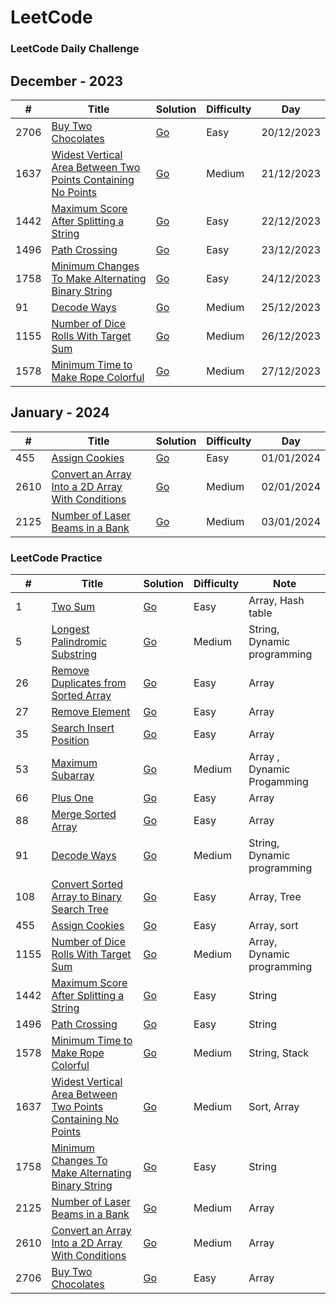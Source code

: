 LeetCode
========

### LeetCode Daily Challenge

## December - 2023

| # | Title | Solution | Difficulty | Day |
|---| ----- | -------- | ---------- | --- |
|2706|[Buy Two Chocolates](https://leetcode.com/problems/buy-two-chocolates/) | [Go](./daily%20challenge/2023/December/2706.%20Buy%20Two%20Chocolates.go) |Easy| 20/12/2023 |
|1637|[Widest Vertical Area Between Two Points Containing No Points](https://leetcode.com/problems/widest-vertical-area-between-two-points-containing-no-points/) | [Go](./daily%20challenge/2023/December/1637.%20Widest%20Vertical%20Area%20Between%20Two%20Points%20Containing%20No%20Points.go)|Medium| 21/12/2023|
|1442|[Maximum Score After Splitting a String](https://leetcode.com/problems/maximum-score-after-splitting-a-string) | [Go](./daily%20challenge//2023/December/1422.%20Maximum%20Score%20After%20Splitting%20a%20String.go)|Easy| 22/12/2023|
|1496|[Path Crossing](https://leetcode.com/problems/path-crossing/description) | [Go](./daily%20challenge/2023/December/1496.%20Path%20Crossing.go)|Easy| 23/12/2023|
|1758|[Minimum Changes To Make Alternating Binary String](https://leetcode.com/problems/minimum-changes-to-make-alternating-binary-string/description) | [Go](./daily%20challenge/2023/December/1758.%20Minimum%20Changes%20To%20Make%20Alternating%20Binary%20String.go)|Easy| 24/12/2023|
|91|[Decode Ways](https://leetcode.com/problems/decode-ways/description) | [Go](./daily%20challenge/2023/December/91.%20Decode%20Ways.go)|Medium| 25/12/2023|
|1155|[Number of Dice Rolls With Target Sum](https://leetcode.com/problems/number-of-dice-rolls-with-target-sum/description) | [Go](./daily%20challenge/2023/December/1155.%20Number%20of%20Dice%20Rolls%20With%20Target%20Sum.go)|Medium| 26/12/2023 |
|1578|[Minimum Time to Make Rope Colorful](https://leetcode.com/problems/minimum-time-to-make-rope-colorful/description) | [Go](./daily%20challenge/2023/December/1578.%20Minimum%20Time%20to%20Make%20Rope%20Colorful.go)|Medium| 27/12/2023 |

## January - 2024

| # | Title | Solution | Difficulty | Day |
|---| ----- | -------- | ---------- | --- |
|455|[Assign Cookies](https://leetcode.com/problems/assign-cookies/description) | [Go](./daily%20challenge/2024/January/455.%20Assign%20Cookies.go) |Easy| 01/01/2024 |
|2610|[Convert an Array Into a 2D Array With Conditions](https://leetcode.com/problems/convert-an-array-into-a-2d-array-with-conditions/description) | [Go](./daily%20challenge/2024/January/2610.%20Convert%20an%20Array%20Into%20a%202D%20Array%20With%20Conditions.go) |Medium| 02/01/2024 |
|2125|[Number of Laser Beams in a Bank](https://leetcode.com/problems/number-of-laser-beams-in-a-bank/description) | [Go](./daily%20challenge/2024/January/2125.%20Number%20of%20Laser%20Beams%20in%20a%20Bank.go) |Medium| 03/01/2024 |
### LeetCode Practice

| # | Title | Solution | Difficulty | Note |
|---| ----- | -------- | ---------- | ---- |
|1|[Two Sum](https://leetcode.com/problems/two-sum/description/) | [Go](./practice/1.%20Two%20Sum.go) |Easy| Array, Hash table |
|5|[Longest Palindromic Substring](https://leetcode.com/problems/longest-palindromic-substring/description/) | [Go](./practice//5.%20Longest%20Palindromic%20Substring.go) |Medium| String, Dynamic programming |
|26|[Remove Duplicates from Sorted Array](https://leetcode.com/problems/remove-duplicates-from-sorted-array/) | [Go](./practice/26.%20Remove%20Duplicates%20from%20Sorted%20Array.go) |Easy| Array |
|27|[Remove Element](https://leetcode.com/problems/remove-element/description/) | [Go](./practice/27.%20Remove%20Element.go) |Easy| Array |
|35|[Search Insert Position](https://leetcode.com/problems/search-insert-position/)| [Go](./practice/35.%20Search%20Insert%20Position.go) |Easy| Array |
|53|[Maximum Subarray](https://leetcode.com/problems/maximum-subarray/)| [Go](./practice/53.%20Maximum%20Subarray.go) |Medium| Array , Dynamic Progamming|
|66|[Plus One](https://leetcode.com/problems/plus-one/description/)| [Go](./practice/66.%20Plus%20One.go) |Easy| Array |
|88|[Merge Sorted Array](https://leetcode.com/problems/merge-sorted-array/) | [Go](./practice/88.%20Merge%20Sorted%20Array.go) |Easy| Array |
|91|[Decode Ways](https://leetcode.com/problems/decode-ways/description) | [Go](./daily%20challenge/2023/December/91.%20Decode%20Ways.go)|Medium| String, Dynamic programming |
|108|[Convert Sorted Array to Binary Search Tree](https://leetcode.com/problems/convert-sorted-array-to-binary-search-tree/) | [Go](./practice//108.%20Convert%20Sorted%20Array%20to%20Binary%20Search%20Tree.go)|Easy| Array, Tree |
|455|[Assign Cookies](https://leetcode.com/problems/assign-cookies/description) | [Go](./daily%20challenge/2024/January/455.%20Assign%20Cookies.go) |Easy| Array, sort |
|1155|[Number of Dice Rolls With Target Sum](https://leetcode.com/problems/number-of-dice-rolls-with-target-sum/description) | [Go](./daily%20challenge/2023/December/1155.%20Number%20of%20Dice%20Rolls%20With%20Target%20Sum.go)|Medium| Array, Dynamic programming |
|1442|[Maximum Score After Splitting a String](https://leetcode.com/problems/maximum-score-after-splitting-a-string) | [Go](./daily%20challenge//2023/December/1422.%20Maximum%20Score%20After%20Splitting%20a%20String.go)|Easy| String |
|1496|[Path Crossing](https://leetcode.com/problems/path-crossing/description) | [Go](./daily%20challenge/2023/December/1496.%20Path%20Crossing.go)|Easy| String |
|1578|[Minimum Time to Make Rope Colorful](https://leetcode.com/problems/minimum-time-to-make-rope-colorful/description) | [Go](./daily%20challenge/2023/December/1578.%20Minimum%20Time%20to%20Make%20Rope%20Colorful.go)|Medium| String, Stack |
|1637|[Widest Vertical Area Between Two Points Containing No Points](https://leetcode.com/problems/widest-vertical-area-between-two-points-containing-no-points/) | [Go](./daily%20challenge/2023/December/1637.%20Widest%20Vertical%20Area%20Between%20Two%20Points%20Containing%20No%20Points.go)|Medium| Sort, Array |
|1758|[Minimum Changes To Make Alternating Binary String](https://leetcode.com/problems/minimum-changes-to-make-alternating-binary-string/description) | [Go](./daily%20challenge/2023/December/1758.%20Minimum%20Changes%20To%20Make%20Alternating%20Binary%20String.go)|Easy| String |
|2125|[Number of Laser Beams in a Bank](https://leetcode.com/problems/number-of-laser-beams-in-a-bank/description) | [Go](./daily%20challenge/2024/January/2125.%20Number%20of%20Laser%20Beams%20in%20a%20Bank.go) |Medium| Array |
|2610|[Convert an Array Into a 2D Array With Conditions](https://leetcode.com/problems/convert-an-array-into-a-2d-array-with-conditions/description) | [Go](./daily%20challenge/2024/January/2610.%20Convert%20an%20Array%20Into%20a%202D%20Array%20With%20Conditions.go) |Medium| Array |
|2706|[Buy Two Chocolates](https://leetcode.com/problems/buy-two-chocolates/) | [Go](./daily%20challenge/2023/December/2706.%20Buy%20Two%20Chocolates.go) |Easy| Array |

